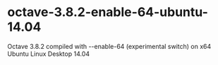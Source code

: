 octave-3.8.2-enable-64-ubuntu-14.04
===================================

Octave 3.8.2 compiled with --enable-64 (experimental switch) on x64 Ubuntu Linux Desktop 14.04

